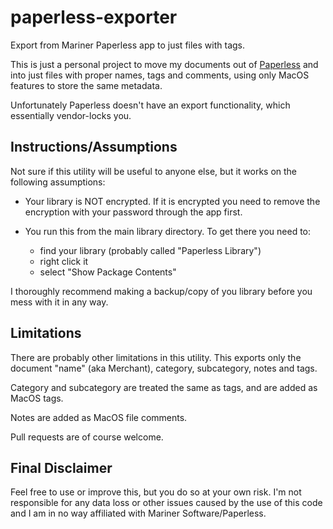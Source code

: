# paperless-exporter

Export from Mariner Paperless app to just files with tags.

This is just a personal project to move my documents out of [Paperless](https://marinersoftware.com/product/paperless/) and into just files with proper names, tags and comments, using only MacOS features to store the same metadata.

Unfortunately Paperless doesn't have an export functionality, which essentially vendor-locks you.

## Instructions/Assumptions
Not sure if this utility will be useful to anyone else, but it works on the following assumptions:

- Your library is NOT encrypted. If it is encrypted you need to remove the encryption with your password through the app first.
- You run this from the main library directory. To get there you need to:

    - find your library (probably called "Paperless Library")
    - right click it
    - select "Show Package Contents"

I thoroughly recommend making a backup/copy of you library before you mess with it in any way.

## Limitations
There are probably other limitations in this utility. This exports only the document "name" (aka Merchant), category, subcategory, notes and tags.

Category and subcategory are treated the same as tags, and are added as MacOS tags.

Notes are added as MacOS file comments.

Pull requests are of course welcome.

## Final Disclaimer
Feel free to use or improve this, but you do so at your own risk. I'm not responsible for any data loss or other issues caused by the use of this code and I am in no way affiliated with Mariner Software/Paperless.